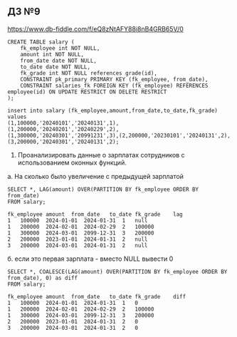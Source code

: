 ## ДЗ №9
https://www.db-fiddle.com/f/eQ8zNtAFY88i8nB4GRB65V/0
```
CREATE TABLE salary (
    fk_employee int NOT NULL,
    amount int NOT NULL,
    from_date date NOT NULL,
    to_date date NOT NULL,
    fk_grade int NOT NULL references grade(id),
    CONSTRAINT pk_primary PRIMARY KEY (fk_employee, from_date),
    CONSTRAINT salaries_fk FOREIGN KEY (fk_employee) REFERENCES employee(id) ON UPDATE RESTRICT ON DELETE RESTRICT
);

insert into salary (fk_employee,amount,from_date,to_date,fk_grade)
values
(1,100000,'20240101','20240131',1),
(1,200000,'20240201','20240229',2),
(1,300000,'20240301','20991231',3),(2,200000,'20230101','20240131',2),
(3,200000,'20240301','20240131',2);
```
1. Проанализировать данные о зарплатах сотрудников с использованием оконных функций.

а. На сколько было увеличение с предыдущей зарплатой

```
SELECT *, LAG(amount) OVER(PARTITION BY fk_employee ORDER BY from_date)
FROM salary;

fk_employee	amount	from_date	to_date	fk_grade	lag
1	100000	2024-01-01	2024-01-31	1	null
1	200000	2024-02-01	2024-02-29	2	100000
1	300000	2024-03-01	2099-12-31	3	200000
2	200000	2023-01-01	2024-01-31	2	null
3	200000	2024-03-01	2024-01-31	2	null
```

б. если это первая зарплата - вместо NULL вывести 0
```
SELECT *, COALESCE(LAG(amount) OVER(PARTITION BY fk_employee ORDER BY from_date), 0) as diff
FROM salary;

fk_employee	amount	from_date	to_date	fk_grade	diff
1	100000	2024-01-01	2024-01-31	1	0
1	200000	2024-02-01	2024-02-29	2	100000
1	300000	2024-03-01	2099-12-31	3	200000
2	200000	2023-01-01	2024-01-31	2	0
3	200000	2024-03-01	2024-01-31	2	0
```

